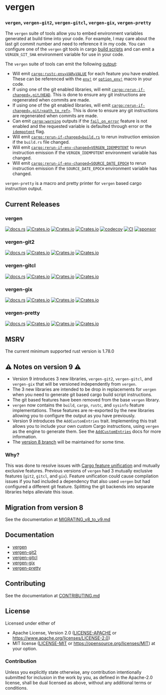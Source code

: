 # vergen
### `vergen`, `vergen-git2`, `vergen-gitcl`, `vergen-gix`, `vergen-pretty`
The `vergen` suite of tools allow you to embed environment variables generated at build time into your code.  For example,
I may care about the last git commit number and need to reference it in my code.  You can configure one of the `vergen` git tools in cargo [build scripts](https://doc.rust-lang.org/cargo/reference/build-scripts.html) and can emit a `VERGEN_GIT_SHA` environment variable for use in your code.

The `vergen` suite of tools can emit the following [output]((https://doc.rust-lang.org/cargo/reference/build-scripts.html#outputs-of-the-build-script)):

- Will emit [`cargo:rustc-env=VAR=VALUE`](https://doc.rust-lang.org/cargo/reference/build-scripts.html#cargorustc-envvarvalue)
for each feature you have enabled.  These can be referenced with the [`env!`](https://doc.rust-lang.org/std/macro.env.html) or [`option_env!`](https://doc.rust-lang.org/std/macro.option_env.html) macro in your code.
- If using one of the git enabled libraries, will emit [`cargo:rerun-if-changed=.git/HEAD`](https://doc.rust-lang.org/cargo/reference/build-scripts.html#rerun-if-changed).  This is done to ensure any git instructions are regenerated when commits are made.
- If using one of the git enabled libraries, will emit [`cargo:rerun-if-changed=.git/<path_to_ref>`](https://doc.rust-lang.org/cargo/reference/build-scripts.html#rerun-if-changed).  This is done to ensure any git instructions are regenerated when commits are made.
- Can emit [`cargo:warning`](https://doc.rust-lang.org/cargo/reference/build-scripts.html#cargo-warning) outputs if the
[`fail_on_error`](EmitBuilder::fail_on_error) feature is not enabled and the requested variable is defaulted through error or
the [`idempotent`](EmitBuilder::idempotent) flag.
- Will emit [`cargo:rerun-if-changed=build.rs`](https://doc.rust-lang.org/cargo/reference/build-scripts.html#rerun-if-changed)
to rerun instruction emission if the `build.rs` file changed.
- Will emit [`cargo:rerun-if-env-changed=VERGEN_IDEMPOTENT`](https://doc.rust-lang.org/cargo/reference/build-scripts.html#rerun-if-changed)
to rerun instruction emission if the `VERGEN_IDEMPOTENT` environment variable has changed.
- Will emit [`cargo:rerun-if-env-changed=SOURCE_DATE_EPOCH`](https://doc.rust-lang.org/cargo/reference/build-scripts.html#rerun-if-changed)
to rerun instruction emission if the `SOURCE_DATE_EPOCH` environment variable has changed.

`vergen-pretty` is a macro and pretty printer for `vergen` based cargo instruction output.

## Current Releases
### vergen
[![docs.rs](https://docs.rs/vergen/badge.svg)](https://docs.rs/vergen)
[![Crates.io](https://img.shields.io/crates/v/vergen.svg)](https://crates.io/crates/vergen)
[![Crates.io](https://img.shields.io/crates/l/vergen.svg)](https://crates.io/crates/vergen)
[![Crates.io](https://img.shields.io/crates/d/vergen.svg)](https://crates.io/crates/vergen)
[![codecov](https://codecov.io/gh/rustyhorde/vergen/branch/master/graph/badge.svg?token=cBXro7o2UN)](https://codecov.io/gh/rustyhorde/vergen)
[![CI](https://github.com/rustyhorde/vergen/actions/workflows/vergen.yml/badge.svg)](https://github.com/rustyhorde/vergen/actions)
[![sponsor](https://img.shields.io/github/sponsors/crazysacx?logo=github-sponsors)](https://github.com/sponsors/CraZySacX)

### vergen-git2
[![docs.rs](https://docs.rs/vergen-git2/badge.svg)](https://docs.rs/vergen-git2)
[![Crates.io](https://img.shields.io/crates/v/vergen-git2.svg)](https://crates.io/crates/vergen-git2)
[![Crates.io](https://img.shields.io/crates/l/vergen-git2.svg)](https://crates.io/crates/vergen-git2)
[![Crates.io](https://img.shields.io/crates/d/vergen-git2.svg)](https://crates.io/crates/vergen-git2)

### vergen-gitcl
[![docs.rs](https://docs.rs/vergen-gitcl/badge.svg)](https://docs.rs/vergen-gitcl)
[![Crates.io](https://img.shields.io/crates/v/vergen-gitcl.svg)](https://crates.io/crates/vergen-gitcl)
[![Crates.io](https://img.shields.io/crates/l/vergen-gitcl.svg)](https://crates.io/crates/vergen-gitcl)
[![Crates.io](https://img.shields.io/crates/d/vergen-gitcl.svg)](https://crates.io/crates/vergen-gitcl)

### vergen-gix
[![docs.rs](https://docs.rs/vergen-gix/badge.svg)](https://docs.rs/vergen-gix)
[![Crates.io](https://img.shields.io/crates/v/vergen-gix.svg)](https://crates.io/crates/vergen-gix)
[![Crates.io](https://img.shields.io/crates/l/vergen-gix.svg)](https://crates.io/crates/vergen-gix)
[![Crates.io](https://img.shields.io/crates/d/vergen-gix.svg)](https://crates.io/crates/vergen-gix)

### vergen-pretty
[![docs.rs](https://docs.rs/vergen-pretty/badge.svg)](https://docs.rs/vergen-pretty)
[![Crates.io](https://img.shields.io/crates/v/vergen-pretty.svg)](https://crates.io/crates/vergen-pretty)
[![Crates.io](https://img.shields.io/crates/l/vergen-pretty.svg)](https://crates.io/crates/vergen-pretty)
[![Crates.io](https://img.shields.io/crates/d/vergen-pretty.svg)](https://crates.io/crates/vergen-pretty)

## MSRV
The current minimum supported rust version is 1.78.0

## ⚠️ Notes on version 9 ⚠️
* Version 9 introduces 3 new libraries, `vergen-git2`, `vergen-gitcl`, and `vergen-gix` that will be versioned independently from `vergen`.
* The 3 new libraries are intended to be drop in replacements for `vergen` when you need to generate git based cargo build script instructions.
* The git based features have been removed from the base `vergen` library.
* `vergen` now contains the `build`, `cargo`, `rustc`, and `sysinfo` feature implementations.   These features are re-exported by the new libraries allowing you to configure the output as you have previously.
* Version 9 introduces the `AddCustomEntries` trait.  Implementing this trait allows you to include your own custom Cargo instructions, using `vergen` as the engine to generate them. See the [`AddCustomEntries`](https://docs.rs/vergen/9.0.0/vergen/trait.AddCustomEntries.html) docs for more information.
* The [version 8 branch](https://github.com/rustyhorde/vergen/tree/legacy/v8) will be maintained for some time.

### Why?
This was done to resolve issues with [Cargo feature unification](https://doc.rust-lang.org/cargo/reference/features.html#mutually-exclusive-features) and mutually exclusive features.  Previous versions of `vergen` had 3 mutually exclusive features (`git2`, `gitcl`, and `gix`).  Feature unification could cause compilation issues if you had included a dependency that also used `vergen` but had configured a different git feature.  Splitting the git backends into separate libraries helps alleviate this issue.

## Migration from version 8
See the documentation at [MIGRATING_v8_to_v9.md](MIGRATING_v8_to_v9.md)

## Documentation
* [vergen](https://docs.rs/vergen/latest)
* [vergen-git2](https://docs.rs/vergen-git2/latest)
* [vergen-gitcl](https://docs.rs/vergen-gitcl/latest)
* [vergen-gix](https://docs.rs/vergen-gix/latest)
* [vergen-pretty](https://docs.rs/vergen-pretty/latest)

## Contributing
See the documentation at [CONTRIBUTING.md](CONTRIBUTING.md)

## License

Licensed under either of
 * Apache License, Version 2.0 ([LICENSE-APACHE](LICENSE-APACHE) or https://www.apache.org/licenses/LICENSE-2.0)
 * MIT license ([LICENSE-MIT](LICENSE-MIT) or https://opensource.org/licenses/MIT)
at your option.

### Contribution

Unless you explicitly state otherwise, any contribution intentionally submitted
for inclusion in the work by you, as defined in the Apache-2.0 license, shall be dual licensed as above, without any
additional terms or conditions.
